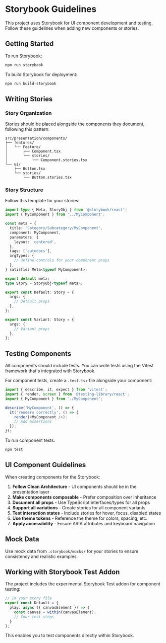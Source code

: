 # Storybook Guidelines

This project uses Storybook for UI component development and testing. Follow these guidelines when adding new components or stories.

## Getting Started

To run Storybook:

```bash
npm run storybook
```

To build Storybook for deployment:

```bash
npm run build-storybook
```

## Writing Stories

### Story Organization

Stories should be placed alongside the components they document, following this pattern:

```
src/presentation/components/
├── features/
│   └── Feature/
│       ├── Component.tsx
│       └── stories/
│           └── Component.stories.tsx
└── ui/
    ├── Button.tsx
    └── stories/
        └── Button.stories.tsx
```

### Story Structure

Follow this template for your stories:

```typescript
import type { Meta, StoryObj } from '@storybook/react';
import { MyComponent } from '../MyComponent';

const meta = {
  title: 'Category/Subcategory/MyComponent',
  component: MyComponent,
  parameters: {
    layout: 'centered',
  },
  tags: ['autodocs'],
  argTypes: {
    // Define controls for your component props
  },
} satisfies Meta<typeof MyComponent>;

export default meta;
type Story = StoryObj<typeof meta>;

export const Default: Story = {
  args: {
    // Default props
  },
};

export const Variant: Story = {
  args: {
    // Variant props
  },
};
```

## Testing Components

All components should include tests. You can write tests using the Vitest framework that's integrated with Storybook.

For component tests, create a `.test.tsx` file alongside your component:

```typescript
import { describe, it, expect } from 'vitest';
import { render, screen } from '@testing-library/react';
import { MyComponent } from './MyComponent';

describe('MyComponent', () => {
  it('renders correctly', () => {
    render(<MyComponent />);
    // Add assertions
  });
});
```

To run component tests:

```bash
npm test
```

## UI Component Guidelines

When creating components for the Storybook:

1. **Follow Clean Architecture** - UI components should be in the presentation layer
2. **Make components composable** - Prefer composition over inheritance
3. **Document all props** - Use TypeScript interfaces/types for all props
4. **Support all variations** - Create stories for all component variants
5. **Test interaction states** - Include stories for hover, focus, disabled states
6. **Use theme tokens** - Reference the theme for colors, spacing, etc.
7. **Apply accessibility** - Ensure ARIA attributes and keyboard navigation

## Mock Data

Use mock data from `.storybook/mocks/` for your stories to ensure consistency and realistic examples.

## Working with Storybook Test Addon

The project includes the experimental Storybook Test addon for component testing:

```typescript
// In your story file
export const Default = {
  play: async ({ canvasElement }) => {
    const canvas = within(canvasElement);
    // Your test steps
  }
};
```

This enables you to test components directly within Storybook.